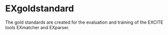 # EXgoldstandard
The gold standards are created for the evaluation and training of the EXCITE tools EXmatcher and EXparser.
